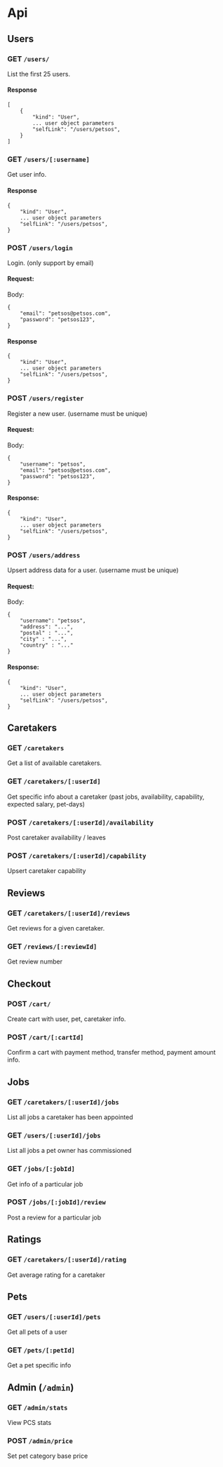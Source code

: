 # Api

## Users

### GET `/users/`

List the first 25 users.

#### Response

```
[
    {
        "kind": "User",
        ... user object parameters
        "selfLink": "/users/petsos",
    }
]
```

### GET `/users/[:username]`

Get user info.

#### Response

```
{
    "kind": "User",
    ... user object parameters
    "selfLink": "/users/petsos",
}
```

### POST `/users/login`

Login. (only support by email)

#### Request:

Body:

```
{
    "email": "petsos@petsos.com",
    "password": "petsos123",
}
```

#### Response

```
{
    "kind": "User",
    ... user object parameters
    "selfLink": "/users/petsos",
}
```

### POST `/users/register`

Register a new user. (username must be unique)

#### Request:

Body:

```
{
    "username": "petsos",
    "email": "petsos@petsos.com",
    "password": "petsos123",
}
```

#### Response:

```
{
    "kind": "User",
    ... user object parameters
    "selfLink": "/users/petsos",
}
```

### POST `/users/address`

Upsert address data for a user. (username must be unique)

#### Request:

Body:

```
{
    "username": "petsos",
    "address": "...",
    "postal" : "...",
    "city" : "...",
    "country" : "..."
}
```

#### Response:

```
{
    "kind": "User",
    ... user object parameters
    "selfLink": "/users/petsos",
}
```

## Caretakers

### GET `/caretakers`

Get a list of available caretakers.

### GET `/caretakers/[:userId]`

Get specific info about a caretaker (past jobs, availability, capability, expected salary, pet-days)

### POST `/caretakers/[:userId]/availability`

Post caretaker availability / leaves

### POST `/caretakers/[:userId]/capability`

Upsert caretaker capability


## Reviews

### GET `/caretakers/[:userId]/reviews`

Get reviews for a given caretaker.

### GET `/reviews/[:reviewId]`

Get review number


## Checkout

### POST `/cart/`

Create cart with user, pet, caretaker info.

### POST `/cart/[:cartId]`

Confirm a cart with payment method, transfer method, payment amount info.


## Jobs

### GET `/caretakers/[:userId]/jobs`

List all jobs a caretaker has been appointed

### GET `/users/[:userId]/jobs`

List all jobs a pet owner has commissioned

### GET `/jobs/[:jobId]`

Get info of a particular job

### POST `/jobs/[:jobId]/review`

Post a review for a particular job


## Ratings

### GET `/caretakers/[:userId]/rating`

Get average rating for a caretaker


## Pets

### GET `/users/[:userId]/pets`

Get all pets of a user

### GET `/pets/[:petId]`

Get a pet specific info


## Admin (`/admin`)

### GET `/admin/stats`

View PCS stats

### POST `/admin/price`

Set pet category base price
